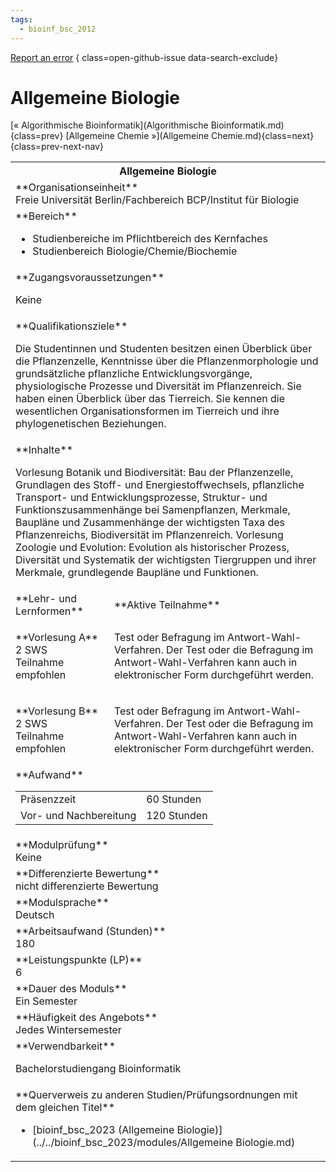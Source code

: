```yaml
---
tags:
  - bioinf_bsc_2012
---
```

[Report an error](https://github.com/SGSSGene/FUB-SUP/issues/new?title=Error%20in%20%22Allgemeine%20Biologie%22&body=There%20seems%20to%20be%20an%20error%20in%20module%20%22Allgemeine%20Biologie%22%2E%0A%0A%3CDescribe%20here%20a%20slightly%20more%20detailed%20description%20of%20what%20is%20wrong%3E&labels=bug)
{ class=open-github-issue data-search-exclude}

# Allgemeine Biologie

[« Algorithmische Bioinformatik](Algorithmische Bioinformatik.md){class=prev}
[Allgemeine Chemie »](Allgemeine Chemie.md){class=next}
{class=prev-next-nav}

<table markdown id="moduledesc">
<tr markdown class="moduledesc_head"><th colspan="2">Allgemeine Biologie </th></tr>
<tr markdown><td colspan="2">**Organisationseinheit**   <br>Freie Universität Berlin/Fachbereich BCP/Institut für Biologie</td></tr>

<tr markdown><td colspan="2">**Bereich**<br>


- Studienbereiche im Pflichtbereich des Kernfaches
- Studienbereich Biologie/Chemie/Biochemie

</td></tr>

<tr markdown><td colspan="2">**Zugangsvoraussetzungen** <br>

Keine


</td></tr>
<tr markdown><td colspan="2">**Qualifikationsziele**    <br>

Die Studentinnen und Studenten besitzen einen Überblick über die
Pflanzenzelle, Kenntnisse über die Pflanzenmorphologie und grundsätzliche
pflanzliche Entwicklungsvorgänge, physiologische Prozesse und Diversität im
Pflanzenreich. Sie haben einen Überblick über das Tierreich. Sie kennen die
wesentlichen Organisationsformen im Tierreich und ihre phylogenetischen
Beziehungen.


</td></tr>
<tr markdown><td colspan="2">**Inhalte**                <br>

Vorlesung Botanik und Biodiversität: Bau der Pflanzenzelle, Grundlagen des
Stoff- und Energiestoffwechsels, pflanzliche Transport- und
Entwicklungsprozesse, Struktur- und Funktionszusammenhänge bei
Samenpflanzen, Merkmale, Baupläne und Zusammenhänge der wichtigsten Taxa des
Pflanzenreichs, Biodiversität im Pflanzenreich. Vorlesung Zoologie und
Evolution: Evolution als historischer Prozess, Diversität und Systematik der
wichtigsten Tiergruppen und ihrer Merkmale, grundlegende Baupläne und
Funktionen.


</td></tr>

<tr markdown><td>**Lehr- und Lernformen**</td><td>**Aktive Teilnahme**</td></tr>
<tr markdown><td> **Vorlesung A** <br>2 SWS <br> Teilnahme empfohlen</td><td>

Test oder Befragung im Antwort-Wahl-Verfahren. Der Test oder die Befragung im Antwort-Wahl-Verfahren kann auch in elektronischer Form durchgeführt werden.
</td></tr>
<tr markdown><td> **Vorlesung B** <br>2 SWS <br> Teilnahme empfohlen</td><td>

Test oder Befragung im Antwort-Wahl-Verfahren. Der Test oder die Befragung im Antwort-Wahl-Verfahren kann auch in elektronischer Form durchgeführt werden.
</td></tr>
<tr markdown><td colspan="2">**Aufwand**                <br>
<table class="aufwand_table">
<tr><td>Präsenzzeit</td><td>60 Stunden</td></tr>
<tr><td>Vor- und Nachbereitung</td><td>120 Stunden</td></tr>
</table>

</td></tr>
<tr markdown><td colspan="2">**Modulprüfung**             <br>Keine


</td></tr>
<tr markdown><td colspan="2">**Differenzierte Bewertung** <br>nicht differenzierte Bewertung

</td></tr>
<tr markdown><td colspan="2">**Modulsprache**             <br>Deutsch</td></tr>
<tr markdown><td colspan="2">**Arbeitsaufwand (Stunden)** <br>180</td></tr>
<tr markdown><td colspan="2">**Leistungspunkte (LP)**     <br>6</td></tr>
<tr markdown><td colspan="2">**Dauer des Moduls**         <br>Ein Semester</td></tr>
<tr markdown><td colspan="2">**Häufigkeit des Angebots**  <br>Jedes Wintersemester</td></tr>
<tr markdown><td colspan="2">**Verwendbarkeit**           <br>

Bachelorstudiengang Bioinformatik


</td></tr>

<tr markdown><td colspan="2">**Querverweis zu anderen Studien/Prüfungsordnungen mit dem gleichen Titel**<br>


- [bioinf_bsc_2023 (Allgemeine Biologie)](../../bioinf_bsc_2023/modules/Allgemeine Biologie.md)

</td></tr>

</table>

